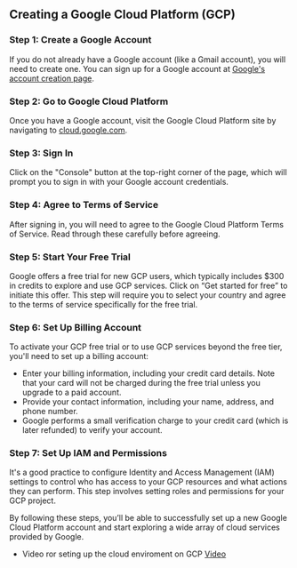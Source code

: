 ## Creating a Google Cloud Platform (GCP)

### Step 1: Create a Google Account
If you do not already have a Google account (like a Gmail account), you will need to create one. You can sign up for a Google account at [Google's account creation page](https://accounts.google.com/SignUp).

### Step 2: Go to Google Cloud Platform
Once you have a Google account, visit the Google Cloud Platform site by navigating to [cloud.google.com](https://cloud.google.com/).

### Step 3: Sign In
Click on the "Console" button at the top-right corner of the page, which will prompt you to sign in with your Google account credentials.

### Step 4: Agree to Terms of Service
After signing in, you will need to agree to the Google Cloud Platform Terms of Service. Read through these carefully before agreeing.

### Step 5: Start Your Free Trial
Google offers a free trial for new GCP users, which typically includes $300 in credits to explore and use GCP services. Click on “Get started for free” to initiate this offer. This step will require you to select your country and agree to the terms of service specifically for the free trial.

### Step 6: Set Up Billing Account
To activate your GCP free trial or to use GCP services beyond the free tier, you'll need to set up a billing account:
   - Enter your billing information, including your credit card details. Note that your card will not be charged during the free trial unless you upgrade to a paid account.
   - Provide your contact information, including your name, address, and phone number.
   - Google performs a small verification charge to your credit card (which is later refunded) to verify your account.

### Step 7: Set Up IAM and Permissions
It's a good practice to configure Identity and Access Management (IAM) settings to control who has access to your GCP resources and what actions they can perform. This step involves setting roles and permissions for your GCP project.

By following these steps, you’ll be able to successfully set up a new Google Cloud Platform account and start exploring a wide array of cloud services provided by Google.

- Video ror seting up the cloud enviroment on GCP
[Video](https://www.youtube.com/watch?v=ae-CV2KfoN0&list=PL3MmuxUbc_hJed7dXYoJw8DoCuVHhGEQb&index=14)
